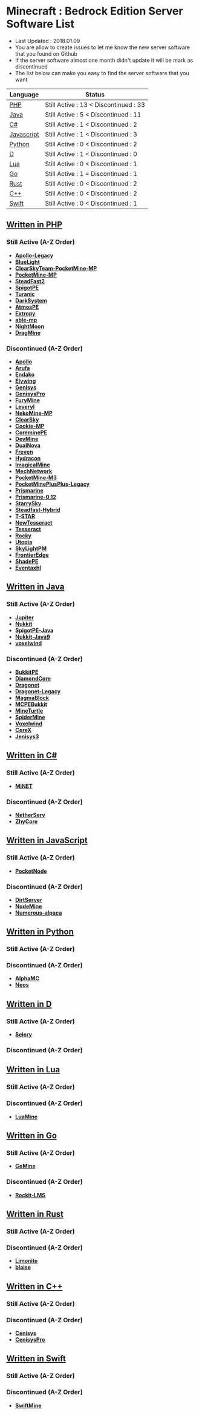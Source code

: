 # Minecraft : Bedrock Edition Server Software List
  - Last Updated : 2018.01.09
  - You are allow to create issues to let me know the new server software that you found on Github
  - If the server software almost one month didn't update it will be mark as discontinued
  - The list below can make you easy to find the server software that you want 
  
| Language | Status |
| ------ | ------ |
| [PHP](https://github.com/xinghao2003/MCPE-ServerSoftware-List#written-in-php) | Still Active : 13 < Discontinued : 33 |
| [Java](https://github.com/xinghao2003/MCPE-ServerSoftware-List#written-in-java) | Still Active : 5 < Discontinued : 11 |
| [C#](https://github.com/xinghao2003/MCPE-ServerSoftware-List#written-in-c) | Still Active : 1 < Discontinued : 2 |
| [Javascript](https://github.com/xinghao2003/MCPE-ServerSoftware-List#written-in-javascript) | Still Active : 1 < Discontinued : 3 |
| [Python](https://github.com/xinghao2003/MCPE-ServerSoftware-List#written-in-python) | Still Active : 0 < Discontinued : 2 |
| [D](https://github.com/xinghao2003/MCPE-ServerSoftware-List#written-in-d) | Still Active : 1 < Discontinued : 0 |
| [Lua](https://github.com/xinghao2003/MCPE-ServerSoftware-List#written-in-lua) | Still Active : 0 < Discontinued : 1 |
| [Go](https://github.com/xinghao2003/MCPE-ServerSoftware-List#written-in-go) | Still Active : 1 = Discontinued : 1 |
| [Rust](https://github.com/xinghao2003/MCPE-ServerSoftware-List#written-in-rust) | Still Active : 0 < Discontinued : 2 |
| [C++](https://github.com/xinghao2003/MCPE-ServerSoftware-List#written-in-c-1) | Still Active : 0 < Discontinued : 2 |
| [Swift](https://github.com/xinghao2003/MCPE-ServerSoftware-List#written-in-swift) | Still Active : 0 < Discontinued : 1 |
  
## [Written in PHP](https://github.com/xinghao2003/MCPE-ServerSoftware-List#minecraft--bedrock-edition-server-software-list)
### Still Active (A-Z Order)
* __[Apollo-Legacy](https://github.com/Apollo-SoftwareTeam/Apollo-Legacy)__
* __[BlueLight](https://github.com/BlueLightJapan/BlueLight)__
* __[ClearSkyTeam-PocketMine-MP](https://github.com/ClearSkyTeam/PocketMine-MP)__
* __[PocketMine-MP](https://github.com/pmmp/PocketMine-MP)__
* __[SteadFast2](https://github.com/Hydreon/Steadfast2)__
* __[SpigotPE](https://github.com/SpigotPE-Team/SpigotPE)__
* __[Turanic](https://github.com/TuranicTeam/Turanic)__
* __[DarkSystem](https://github.com/DarkSystem-PE/DarkSystem)__
* __[AtmosPE](https://github.com/AtmosPE/AtmosPE)__
* __[Extropy](https://github.com/ConflictPE/Extropy)__
* __[able-mp](https://github.com/AbleUnion/able-mp)__
* __[NightMoon](https://github.com/NightMoonTeam/NightMoon)__
* __[DragMine](https://github.com/DragMineTeam/DragMine)__
### Discontinued (A-Z Order)
* __[Apollo](https://github.com/caspervanneck/Apollo)__
* __[Arufa](https://github.com/Jonathanftw/Arufa)__
* __[Endako](https://github.com/LeronDoesGM/Endako)__
* __[Elywing](https://github.com/H4PM/Elywing)__
* __[Genisys](https://github.com/iTXTech/Genisys)__
* __[GenisysPro](https://github.com/GenisysPro/GenisysPro)__
* __[FuryMine](https://github.com/XFuryMCPE/FuryMine)__
* __[Leveryl](https://github.com/LeverylTeam/Leveryl)__
* __[NekoMine-MP](https://github.com/Nekiechan/NekoMine-MP)__
* __[ClearSky](https://github.com/ClearSkyTeam/ClearSky)__
* __[Cookie-MP](https://github.com/CookieSoftware/Cookie-MP)__
* __[CoreminePE](https://github.com/starfury1927/CoreminePE)__
* __[DevMine](https://github.com/MineCode-Devs/DevMine)__
* __[DualNova](https://github.com/DualNova-Team/DualNova)__
* __[Freven](https://github.com/FrevenTeam/Freven)__
* __[Hydracon](https://github.com/E-DevPM/Hydracon)__
* __[ImagicalMine](https://github.com/ImagicalMine/ImagicalMine)__
* __[MechNetwork](https://github.com/MechRalph04/MechNetwork)__
* __[PocketMine-M3](https://github.com/FrontierDevs/PocketMine-M3)__
* __[PocketMinePlusPlus-Legacy](https://github.com/PrismarineMC/PocketMinePlusPlus-Legacy)__
* __[Prismarine](https://github.com/PrismarineMC/Prismarine)__
* __[Prismarine-0.12](https://github.com/PrismarineMC/Prismarine-0.12)__
* __[StarrySky](https://github.com/StarrySky-PE/StarrySky)__
* __[Steadfast-Hybrid](https://github.com/yungtechboy1/Steadfast-Hybrid)__
* __[T-STAR](https://github.com/TaleStar/T-STAR)__
* __[NewTesseract](https://github.com/NewTesseractTeam/NewTesseract)__
* __[Tesseract](https://github.com/ServerSoftwareArchiveTeam/Tesseract)__
* __[Rocky](https://github.com/ServerSoftwareArchiveTeam/Rocky)__
* __[Utopia](https://github.com/HybridPE/Utopia)__
* __[SkyLightPM](https://github.com/SkyLightMCPE/SkyLightPM)__
* __[FrontierEdge](https://github.com/FrontierDevs/FrontierEdge)__
* __[ShadePE](https://github.com/ExplodingPE/ShadePE)__
* __[Eventaxhl](https://github.com/EventaxhlTeam/Eventaxhl)__

## [Written in Java](https://github.com/xinghao2003/MCPE-ServerSoftware-List#minecraft--bedrock-edition-server-software-list)
### Still Active (A-Z Order)
* __[Jupiter](https://github.com/JupiterDevelopmentTeam/JupiterDevelopmentTeam)__
* __[Nukkit](https://github.com/Nukkit/Nukkit)__
* __[SpigotPE-Java](https://github.com/SpigotPE-Team/SpigotPE-Java-edition)__
* __[Nukkit-Java9](https://github.com/Rsplwe/Nukkit-Java9)__
* __[voxelwind](https://github.com/SupremeMortal/voxelwind)__
### Discontinued (A-Z Order)
* __[BukkitPE](https://github.com/BukkitPE/BukkitPE)__
* __[DiamondCore](https://github.com/yungtechboy1/DiamondCore)__
* __[Dragonet](https://github.com/DragonetMC/Dragonet)__
* __[Dragonet-Legacy](https://github.com/DragonetMC/Dragonet-Legacy)__
* __[MagmaBlock](https://github.com/PrismarineMC/MagmaBlock)__
* __[MCPEBukkit](https://github.com/MCPEBukkit/MCPEBukkit)__
* __[MineTurtle](https://github.com/MCPEBukkit/MineTurtle)__
* __[SpiderMine](https://github.com/QuantumWorks/SpiderMine)__
* __[Voxelwind](https://github.com/voxelwind/voxelwind)__
* __[CoreX](https://github.com/CoreXDevelopment/CoreX)__
* __[Jenisys3](https://github.com/FrontierDevs/Jenisys3)__

## [Written in C#](https://github.com/xinghao2003/MCPE-ServerSoftware-List#minecraft--bedrock-edition-server-software-list) 
### Still Active (A-Z Order)
* __[MiNET](https://github.com/NiclasOlofsson/MiNET)__
### Discontinued (A-Z Order)
* __[NetherServ](https://github.com/protosleep/NetherServ)__
* __[ZhyCore](https://github.com/ZhyTeam/ZhyCore)__

## [Written in JavaScript](https://github.com/xinghao2003/MCPE-ServerSoftware-List#minecraft--bedrock-edition-server-software-list)
### Still Active (A-Z Order)
* __[PocketNode](https://github.com/PocketNode/PocketNode)__
### Discontinued (A-Z Order)
* __[DirtServer](https://github.com/Falkirks/DirtServer)__
* __[NodeMine](https://github.com/NodeMine/NodeMine)__
* __[Numerous-alpaca](https://github.com/numerous-alpaca/numerous-alpaca)__

## [Written in Python](https://github.com/xinghao2003/MCPE-ServerSoftware-List#minecraft--bedrock-edition-server-software-list)
### Still Active (A-Z Order)

### Discontinued (A-Z Order)
* __[AlphaMC](https://github.com/Suppert/AlphaMC)__
* __[Neos](https://github.com/daniktheboss/Neos)__

## [Written in D](https://github.com/xinghao2003/MCPE-ServerSoftware-List#minecraft--bedrock-edition-server-software-list)
### Still Active (A-Z Order)
* __[Selery](https://github.com/sel-project/selery)__

### Discontinued (A-Z Order)

## [Written in Lua](https://github.com/xinghao2003/MCPE-ServerSoftware-List#minecraft--bedrock-edition-server-software-list)
### Still Active (A-Z Order)

### Discontinued (A-Z Order)
* __[LuaMine](https://github.com/LuaMine/LuaMine)__

## [Written in Go](https://github.com/xinghao2003/MCPE-ServerSoftware-List#minecraft--bedrock-edition-server-software-list)
### Still Active (A-Z Order)
* __[GoMine](https://github.com/Irmine/GoMine)__
### Discontinued (A-Z Order)
* __[Rockit-LMS](https://github.com/cr0sh/Rockit-LMS)__

## [Written in Rust](https://github.com/xinghao2003/MCPE-ServerSoftware-List#minecraft--bedrock-edition-server-software-list)
### Still Active (A-Z Order)

### Discontinued (A-Z Order)
* __[Limonite](https://github.com/iTXTech/limonite)__
* __[blaise](https://github.com/epsimatt/blaise)__

## [Written in C++](https://github.com/xinghao2003/MCPE-ServerSoftware-List#minecraft--bedrock-edition-server-software-list)
### Still Active (A-Z Order)

### Discontinued (A-Z Order)
* __[Cenisys](https://github.com/iTXTech/Cenisys)__
* __[CenisysPro](https://github.com/GenisysPro/CenisysPro)__

## [Written in Swift](https://github.com/xinghao2003/MCPE-ServerSoftware-List#minecraft--bedrock-edition-server-software-list)
### Still Active (A-Z Order)

### Discontinued (A-Z Order)
* __[SwiftMine](https://github.com/DDSSwiftTech/SwiftMine)__
